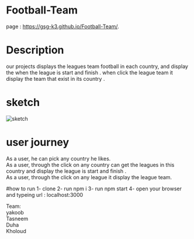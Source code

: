 # Football-Team

page : https://gsg-k3.github.io/Football-Team/.

# Description
our projects displays the leagues team football in each country, and display the when the league is start and finish .
when click the league team it display the team that exist in its country . 

# sketch
![sketch](https://user-images.githubusercontent.com/55299644/74412141-74f2ca80-4e45-11ea-8bb9-4dcf2778dabe.jpg)

# user journey
As a user, he can pick any country he likes.<br>
As a user, through the click on any country can get the leagues in this country and display the league is start and finish .<br> 
As a user, through the click on any league it display the league team.<br>

#how to run
1- clone
2- run npm i
3- run npm start
4- open your browser and typeing url : localhost:3000  


Team:<br>
yakoob<br>
Tasneem<br>
Duha<br>
Kholoud<br>



